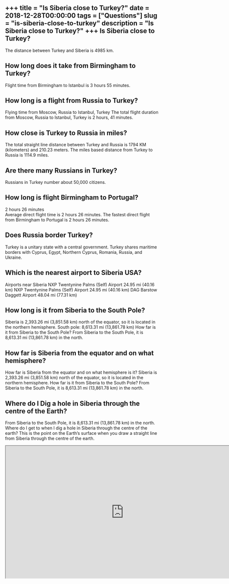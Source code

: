 +++
title = "Is Siberia close to Turkey?"
date = 2018-12-28T00:00:00
tags = ["Questions"]
slug = "is-siberia-close-to-turkey"
description = "Is Siberia close to Turkey?"
+++
Is Siberia close to Turkey?
---------------------------

The distance between Turkey and Siberia is 4985 km.

How long does it take from Birmingham to Turkey?
------------------------------------------------

Flight time from Birmingham to Istanbul is 3 hours 55 minutes.

How long is a flight from Russia to Turkey?
-------------------------------------------

Flying time from Moscow, Russia to Istanbul, Turkey The total flight duration from Moscow, Russia to Istanbul, Turkey is 2 hours, 41 minutes.

How close is Turkey to Russia in miles?
---------------------------------------

The total straight line distance between Turkey and Russia is 1794 KM (kilometers) and 210.23 meters. The miles based distance from Turkey to Russia is 1114.9 miles.

Are there many Russians in Turkey?
----------------------------------

Russians in Turkey number about 50,000 citizens.

How long is flight Birmingham to Portugal?
------------------------------------------

2 hours 26 minutes  
Average direct flight time is 2 hours 26 minutes. The fastest direct flight from Birmingham to Portugal is 2 hours 26 minutes.

Does Russia border Turkey?
--------------------------

Turkey is a unitary state with a central government. Turkey shares maritime borders with Cyprus, Egypt, Northern Cyprus, Romania, Russia, and Ukraine.

Which is the nearest airport to Siberia USA?
--------------------------------------------

Airports near Siberia NXP Twentynine Palms (Self) Airport 24.95 mi (40.16 km) NXP Twentynine Palms (Self) Airport 24.95 mi (40.16 km) DAG Barstow Daggett Airport 48.04 mi (77.31 km)

How long is it from Siberia to the South Pole?
----------------------------------------------

Siberia is 2,393.26 mi (3,851.58 km) north of the equator, so it is located in the northern hemisphere. South pole: 8,613.31 mi (13,861.78 km) How far is it from Siberia to the South Pole? From Siberia to the South Pole, it is 8,613.31 mi (13,861.78 km) in the north.

How far is Siberia from the equator and on what hemisphere?
-----------------------------------------------------------

How far is Siberia from the equator and on what hemisphere is it? Siberia is 2,393.26 mi (3,851.58 km) north of the equator, so it is located in the northern hemisphere. How far is it from Siberia to the South Pole? From Siberia to the South Pole, it is 8,613.31 mi (13,861.78 km) in the north.

Where do I Dig a hole in Siberia through the centre of the Earth?
-----------------------------------------------------------------

From Siberia to the South Pole, it is 8,613.31 mi (13,861.78 km) in the north. Where do I get to when I dig a hole in Siberia through the centre of the earth? This is the point on the Earth’s surface when you draw a straight line from Siberia through the centre of the earth.

<iframe allow="accelerometer; autoplay; clipboard-write; encrypted-media; gyroscope; picture-in-picture" allowfullscreen="" class="__youtube_prefs__  epyt-is-override  no-lazyload" data-no-lazy="1" data-origheight="433" data-origwidth="770" data-skipgform_ajax_framebjll="" height="433" id="_ytid_29187" loading="lazy" src="https://www.youtube.com/embed/Vqz8L0yjMtc?enablejsapi=1&autoplay=0&cc_load_policy=0&cc_lang_pref=&iv_load_policy=1&loop=0&modestbranding=0&rel=1&fs=1&playsinline=0&autohide=2&theme=dark&color=red&controls=1&" title="YouTube player" width="770"></iframe>